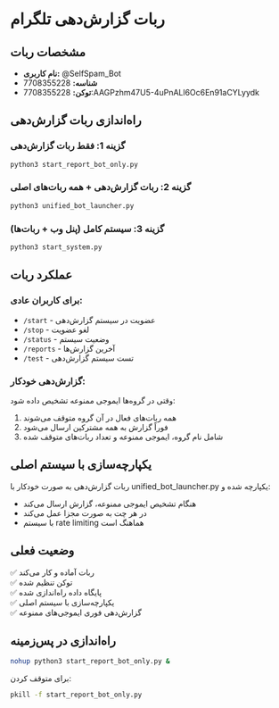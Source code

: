# ربات گزارش‌دهی تلگرام

## مشخصات ربات
- **نام کاربری:** @SelfSpam_Bot
- **شناسه:** 7708355228
- **توکن:** 7708355228:AAGPzhm47U5-4uPnALl6Oc6En91aCYLyydk

## راه‌اندازی ربات گزارش‌دهی

### گزینه 1: فقط ربات گزارش‌دهی
```bash
python3 start_report_bot_only.py
```

### گزینه 2: ربات گزارش‌دهی + همه ربات‌های اصلی
```bash
python3 unified_bot_launcher.py
```

### گزینه 3: سیستم کامل (پنل وب + ربات‌ها)
```bash
python3 start_system.py
```

## عملکرد ربات

### برای کاربران عادی:
- `/start` - عضویت در سیستم گزارش‌دهی
- `/stop` - لغو عضویت
- `/status` - وضعیت سیستم
- `/reports` - آخرین گزارش‌ها
- `/test` - تست سیستم گزارش‌دهی

### گزارش‌دهی خودکار:
وقتی در گروه‌ها ایموجی ممنوعه تشخیص داده شود:
1. همه ربات‌های فعال در آن گروه متوقف می‌شوند
2. فوراً گزارش به همه مشترکین ارسال می‌شود
3. شامل نام گروه، ایموجی ممنوعه و تعداد ربات‌های متوقف شده

## یکپارچه‌سازی با سیستم اصلی

ربات گزارش‌دهی به صورت خودکار با unified_bot_launcher.py یکپارچه شده و:
- هنگام تشخیص ایموجی ممنوعه، گزارش ارسال می‌کند
- در هر چت به صورت مجزا عمل می‌کند
- با سیستم rate limiting هماهنگ است

## وضعیت فعلی
✅ ربات آماده و کار می‌کند  
✅ توکن تنظیم شده  
✅ پایگاه داده راه‌اندازی شده  
✅ یکپارچه‌سازی با سیستم اصلی  
✅ گزارش‌دهی فوری ایموجی‌های ممنوعه

## راه‌اندازی در پس‌زمینه
```bash
nohup python3 start_report_bot_only.py &
```

برای متوقف کردن:
```bash
pkill -f start_report_bot_only.py
```